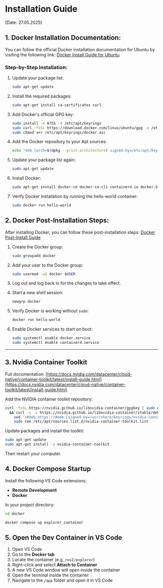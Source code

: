 # Installation Guide

(Date: 27.05.2025)

## 1. Docker Installation Documentation:

You can follow the official Docker installation documentation for Ubuntu by visiting the following link:
[Docker Install Guide for Ubuntu](https://docs.docker.com/engine/install/ubuntu/#install-using-the-repository)

### Step-by-Step Installation:

1. Update your package list:

   ```bash
   sudo apt-get update
   ```

2. Install the required packages:

   ```bash
   sudo apt-get install ca-certificates curl
   ```

3. Add Docker's official GPG key:

   ```bash
   sudo install -m 0755 -d /etc/apt/keyrings
   sudo curl -fsSL https://download.docker.com/linux/ubuntu/gpg -o /etc/apt/keyrings/docker.asc
   sudo chmod a+r /etc/apt/keyrings/docker.asc
   ```

4. Add the Docker repository to your Apt sources:

   ```bash
   echo "deb [arch=$(dpkg --print-architecture) signed-by=/etc/apt/keyrings/docker.asc] https://download.docker.com/linux/ubuntu $(. /etc/os-release && echo "$VERSION_CODENAME") stable" | sudo tee /etc/apt/sources.list.d/docker.list > /dev/null
   ```

5. Update your package list again:

   ```bash
   sudo apt-get update
   ```

6. Install Docker:

   ```bash
   sudo apt-get install docker-ce docker-ce-cli containerd.io docker-buildx-plugin docker-compose-plugin
   ```

7. Verify Docker installation by running the hello-world container:

   ```bash
   sudo docker run hello-world
   ```

## 2. Docker Post-Installation Steps:

After installing Docker, you can follow these post-installation steps:
[Docker Post-Install Guide](https://docs.docker.com/engine/install/linux-postinstall/)

1. Create the Docker group:

   ```bash
   sudo groupadd docker
   ```

2. Add your user to the Docker group:

   ```bash
   sudo usermod -aG docker $USER
   ```

3. Log out and log back in for the changes to take effect.

4. Start a new shell session:

   ```bash
   newgrp docker
   ```

5. Verify Docker is working without `sudo`:

   ```bash
   docker run hello-world
   ```

6. Enable Docker services to start on boot:

   ```bash
   sudo systemctl enable docker.service
   sudo systemctl enable containerd.service
   ```

---

## 3. Nvidia Container Toolkit

Full documentation: [https://docs.nvidia.com/datacenter/cloud-native/container-toolkit/latest/install-guide.html](https://docs.nvidia.com/datacenter/cloud-native/container-toolkit/latest/install-guide.html)

Add the NVIDIA container toolkit repository:

```bash
curl -fsSL https://nvidia.github.io/libnvidia-container/gpgkey | sudo gpg --dearmor -o /usr/share/keyrings/nvidia-container-toolkit-keyring.gpg \
  && curl -s -L https://nvidia.github.io/libnvidia-container/stable/deb/nvidia-container-toolkit.list | \
    sed 's#deb https://#deb [signed-by=/usr/share/keyrings/nvidia-container-toolkit-keyring.gpg] https://#g' | \
    sudo tee /etc/apt/sources.list.d/nvidia-container-toolkit.list
```

Update packages and install the toolkit:

```bash
sudo apt-get update
sudo apt-get install -y nvidia-container-toolkit
```

Then restart your computer.

## 4. Docker Compose Startup

Install the following VS Code extensions:

* **Remote Development**
* **Docker**

In your project directory:

```bash
cd docker

docker compose up explorer_container
```

## 5. Open the Dev Container in VS Code

1. Open VS Code
2. Go to the **Docker tab**
3. Locate the container (e.g. `ros2/explorer`)
4. Right-click and select **Attach to Container**
5. A new VS Code window will open inside the container
6. Open the terminal inside the container
7. Navigate to the `/app` folder and open it in VS Code

